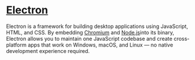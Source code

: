 # [Electron](https://www.electronjs.org)

Electron is a framework for building desktop applications using JavaScript, HTML, and CSS. By embedding [Chromium](https://www.chromium.org/) and [Node.js](https://nodejs.org/)into its binary, Electron allows you to maintain one JavaScript codebase and create cross-platform apps that work on Windows, macOS, and Linux — no native development experience required.



